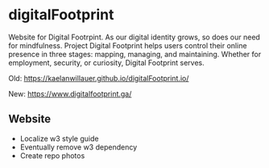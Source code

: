 # digitalFootprint
Website for Digital Footrpint. As our digital identity grows, so does our need for mindfulness. Project Digital Footprint helps users control their online presence in three stages: mapping, managing, and maintaining. Whether for employment, security, or curiosity, Digital Footprint
            serves.

Old: https://kaelanwillauer.github.io/digitalFootprint.io/

New: https://www.digitalfootprint.ga/

## Website
- Localize w3 style guide
- Eventually remove w3 dependency
- Create repo photos

